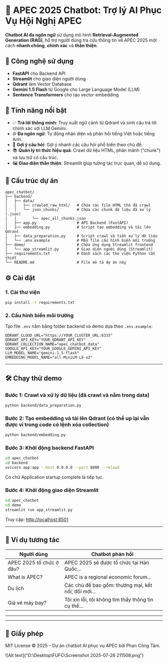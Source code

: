 # 🤖 APEC 2025 Chatbot: Trợ lý AI Phục Vụ Hội Nghị APEC

**Chatbot AI đa ngôn ngữ** sử dụng mô hình **Retrieval-Augmented Generation (RAG)**, hỗ trợ người dùng tra cứu thông tin về APEC 2025 một cách **nhanh chóng**, **chính xác** và **thân thiện**.

## 🚀 Công nghệ sử dụng

- **FastAPI** cho Backend API
- **Streamlit** cho giao diện người dùng
- **Qdrant** làm Vector Database
- **Gemini 1.5 Flash** từ Google cho Large Language Model (LLM)
- **Sentence Transformers** cho tạo vector embedding

## 🌟 Tính năng nổi bật

- ✅ **Trả lời thông minh**: Truy xuất ngữ cảnh từ Qdrant và sinh câu trả lời chính xác với LLM Gemini.
- 🌐 **Đa ngôn ngữ**: Tự động nhận diện và phản hồi tiếng Việt hoặc tiếng Anh.
- 💬 **Gợi ý câu hỏi**: Gợi ý nhanh các câu hỏi phổ biến theo chủ đề.
- 📚 **Quản lý tri thức hiệu quả**: Crawl dữ liệu HTML, phân mảnh ("chunk") và lưu trữ có cấu trúc.
- 🖼️ **Giao diện thân thiện**: Streamlit giúp tương tác trực quan, dễ sử dụng.

## 📁 Cấu trúc dự án
```
apec_chatbot/
├── backend/
│   ├── data/
│   │   ├── crawled_raw_html/   # Chứa các file HTML thô đã crawl
│   │   └── json_chunks/        # Chứa các chunk dữ liệu đã xử lý (.json)
│   │       └── apec_all_chunks.json
│   ├── app.py                  # API Backend (FastAPI)
│   ├── embedding.py            # Script tạo embedding và tải lên Qdrant
│   ├── data_preparation.py     # Script crawl và tiền xử lý dữ liệu
│   └── .env.example            # Mẫu file cấu hình biến môi trường
├── demo/                       # Chứa ứng dụng Streamlit frontend
│   └── app_streamlit.py        # Giao diện người dùng (Streamlit)
├── requirements.txt            # Danh sách các thư viện Python cần thiết
└── README.md                   # File mô tả dự án này
```
## ⚙️ Cài đặt

### 1. Cài thư viện

```bash
pip install -r requirements.txt
````

### 2. Cấu hình biến môi trường

Tạo file `.env` nằm bằng folder backend và demo dựa theo `.env.example`:

```env
QDRANT_CLOUD_URL="https://YOUR_CLUSTER_URL:6333"
QDRANT_API_KEY="YOUR_QDRANT_API_KEY"
QDRANT_COLLECTION_NAME="apec_chatbot_data"
GOOGLE_API_KEY="YOUR_GOOGLE_GEMINI_API_KEY"
LLM_MODEL_NAME="gemini-1.5-flash"
EMBEDDING_MODEL_NAME="all-MiniLM-L6-v2"
```

---

## 🛠️ Chạy thử demo

### Bước 1: Crawl và xử lý dữ liệu (đã crawl và nằm trong data)

```bash
python backend/data_preparation.py
```

### Bước 2: Tạo embedding và tải lên Qdrant (có thể up lại vẫn được vì trong code có lệnh xóa collection)

```bash
python backend/embedding.py
```

### Bước 3: Khởi động backend FastAPI

```bash
cd apec_chatbot
cd backend
uvicorn app:app --host 0.0.0.0 --port 8000 --reload
```
Có chữ Application startup complete là tiếp tục.
### Bước 4: Khởi động giao diện Streamlit

```bash
cd apec_chatbot
cd demo
streamlit run app_streamlit.py
```

Truy cập: [http://localhost:8501](http://localhost:8501)

---

## 💬 Ví dụ tương tác

| Người dùng               | Chatbot phản hồi                                    |
| ------------------------ | --------------------------------------------------- |
| APEC 2025 tổ chức ở đâu? | APEC 2025 sẽ được tổ chức tại Hàn Quốc...           |
| What is APEC?            | APEC is a regional economic forum...                |
| Du lịch  | Các chủ đề bao gồm: thương mại, kết nối, đổi mới... |
| Giá vé máy bay?          | Tôi xin lỗi, tôi không tìm thấy thông tin cụ thể... |

---

---

## 📜 Giấy phép

MIT License © 2025 – Dự án chatbot AI phục vụ APEC bởi Phan Công Tâm.

![Alt text]("D:\Desktop\FUFC\Screenshot 2025-07-26 211508.png")

